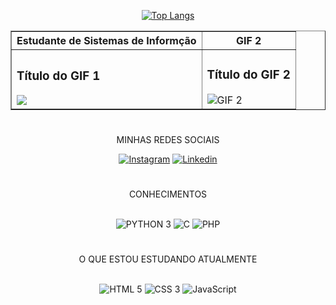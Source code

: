 <div align="center"

<img src="https://i.pinimg.com/originals/00/8a/02/008a02e89562569705c2b30d465e1ba1.gif">

[![Top Langs](https://github-readme-stats.vercel.app/api/top-langs/?username=Ramon072003&layout=compact)](https://github.com/anuraghazra/github-readme-stats)


<table border="1">
  <tr>
    <th>Estudante de Sistemas de Informção</th>
    <th>GIF 2</th>
  </tr>
  <tr>
    <td>
      <h3>Título do GIF 1</h3>
      <img src="https://i.pinimg.com/originals/00/8a/02/008a02e89562569705c2b30d465e1ba1.gif">
    </td>
    <td>
      <h3>Título do GIF 2</h3>
      <img src="caminho/do/gif2.gif" alt="GIF 2">
    </td>
  </tr>
</table>

#
MINHAS REDES SOCIAIS

[![Instagram](https://img.shields.io/badge/Instagram-E4405F?style=for-the-badge&logo=instagram&logoColor=white)](https://www.instagram.com/ramon072003/)
[![Linkedin](https://img.shields.io/badge/LinkedIn-0077B5?style=for-the-badge&logo=linkedin&logoColor=white)](www.linkedin.com/in/ramon-oliveira-silva-8918b620a)

#
CONHECIMENTOS
<div style="display: inline_block"><br/>
   <img alt="PYTHON 3" src="https://img.shields.io/badge/Python-3776AB?style=for-the-badge&logo=python&logoColor=white">
   <img alt="C" src="https://img.shields.io/badge/C-3776AB?style=for-the-badge&logo=C&logoColor=white%22">
   <img alt="PHP" src="https://img.shields.io/badge/PHP-3776AB?style=for-the-badge&logo=PHP&logoColor=474A8A%22">


</div>
 
#
O QUE ESTOU ESTUDANDO ATUALMENTE
<div style="display: inline_block"><br/>
   <img alt="HTML 5" src="https://img.shields.io/badge/HTML5-E34F26?style=for-the-badge&logo=html5&logoColor=white">
   <img alt="CSS 3" src="https://img.shields.io/badge/CSS3-1572B6?style=for-the-badge&logo=css3&logoColor=white">
   <img alt="JavaScript" src="https://img.shields.io/badge/JavaScript-323330?style=for-the-badge&logo=javascript&logoColor=F7DF1E">
</div>

</div>


